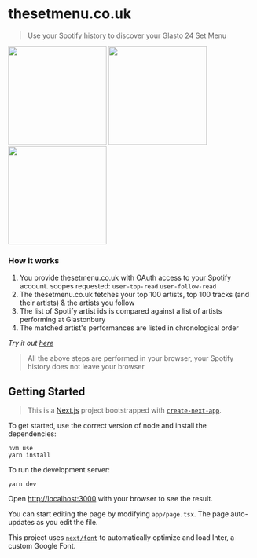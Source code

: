# thesetmenu.co.uk

> Use your Spotify history to discover your Glasto 24 Set Menu

<img src="https://github.com/JHFarrant/thesetmenu/assets/3439407/bf4cd0a1-8c0c-4e9a-a397-0ba1a2e59567" width="200px">
<img src="https://github.com/JHFarrant/thesetmenu/assets/3439407/0086325f-69b4-42f1-a43e-01dbfdfd6d10" width="200px">
<img src="https://github.com/JHFarrant/thesetmenu/assets/3439407/95af02e1-4952-4190-85b0-2537c292490c" width="200px">

### How it works

1. You provide thesetmenu.co.uk with OAuth access to your Spotify account. scopes requested: `user-top-read` `user-follow-read`
2. The thesetmenu.co.uk fetches your top 100 artists, top 100 tracks (and their artists) & the artists you follow
3. The list of Spotify artist ids is compared against a list of artists performing at Glastonbury
4. The matched artist's performances are listed in chronological order

_Try it out [here](https://thesetmenu.co.uk)_

> All the above steps are performed in your browser, your Spotify history does not leave your browser

## Getting Started

> This is a [Next.js](https://nextjs.org/) project bootstrapped with [`create-next-app`](https://github.com/vercel/next.js/tree/canary/packages/create-next-app).

To get started, use the correct version of node and install the dependencies:

```shell
nvm use
yarn install
```

To run the development server:
```shell
yarn dev
```

Open [http://localhost:3000](http://localhost:3000) with your browser to see the result.

You can start editing the page by modifying `app/page.tsx`. The page auto-updates as you edit the file.

This project uses [`next/font`](https://nextjs.org/docs/basic-features/font-optimization) to automatically optimize and load Inter, a custom Google Font.
